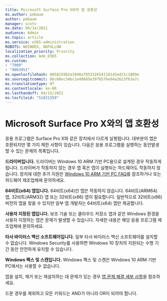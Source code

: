 ```yaml
---
title: Microsoft Surface Pro X와의 앱 호환성
ms.author: pebaum
author: pebaum
manager: scotv
ms.date: 04/14/2021
audience: Admin
ms.topic: article
ms.service: o365-administration
ROBOTS: NOINDEX, NOFOLLOW
localization_priority: Priority
ms.collection: Adm_O365
ms.custom:
- "7009"
- "9003951"
ms.openlocfilehash: 085815982a3948a7853326541101d2ed21c1869e
ms.sourcegitcommit: 8bc60ec34bc1e40685e3976576e04a2623f63a7c
ms.translationtype: HT
ms.contentlocale: ko-KR
ms.lasthandoff: 04/15/2021
ms.locfileid: "51821359"
---
```

# <a name="app-compatibility-with-microsoft-surface-pro-x"></a>Microsoft Surface Pro X와의 앱 호환성

응용 프로그램은 Surface Pro X와 같은 장치에서 다르게 실행됩니다. 대부분의 앱은 호환되지만 몇 가지 제한 사항이 있습니다. 다음은 응용 프로그램을 실행하는 동안발생할 수 있는 문제의 목록입니다. 

**드라이버입니다.** 드라이버는 Windows 10 ARM 기반 PC용으로 설계된 경우 작동하게 됩니다. 드라이버가 작동하지 않는 경우 앱 혹은 앱이 실행되는 하드웨어도 작동하지 않습니다. 장치에 대한 추가 지원은 [Windows 10 ARM 기반 PC FAQ](https://support.microsoft.com/windows/windows-10-arm-based-pcs-faq-477f51df-2e3b-f68f-31b0-06f5e4f8ebb5)를 참조하거나 또는 하드웨어 제조업체에 문의하세요.

**64비트(x64) 앱입니다.** 64비트(x64)인 앱은 작동하지 않습니다. 64비트(ARM64) 앱, 32비트(ARM32) 앱 또는 32비트(x86) 앱이 필요합니다. 일반적으로 32비트(x86) 버전의 앱을 찾을 수 있지만 일부 앱 개발자는 64비트(x64) 앱만 제공합니다.

**사용자 지정된 앱입니다.** 보조 기술 또는 클라우드 저장소 앱과 같은 Windows 환경을 사용자 지정하는 앱은 문제가 발생할 수 있습니다. 자세한 내용은 해당 응용 프로그램 제조업체에 문의하세요.

**타사 바이러스 백신 소프트웨어입니다.** 일부 타사 바이러스 백신 소프트웨어를 설치할 수 없습니다. Windows Security를 사용하면 Windows 10 장치의 지원되는 수명 기간 동안 안전하게 유지할 수 있습니다.

**Windows 팩스 및 스캔입니다.** Windows 팩스 및 스캔은 Windows 10 ARM 기반 PC에서는 사용할 수 없습니다.

앱을 설치, 제거 또는 재설치하는 데 문제가 있는 경우 [앱 문제 해결 세부 사항](https://docs.microsoft.com/troubleshoot/mem/intune/troubleshoot-app-install#app-troubleshooting-details)을 참조하세요.

드문 경우를 제외하고 모든 키워드는 AND가 아니라 OR이 되어야 합니다.